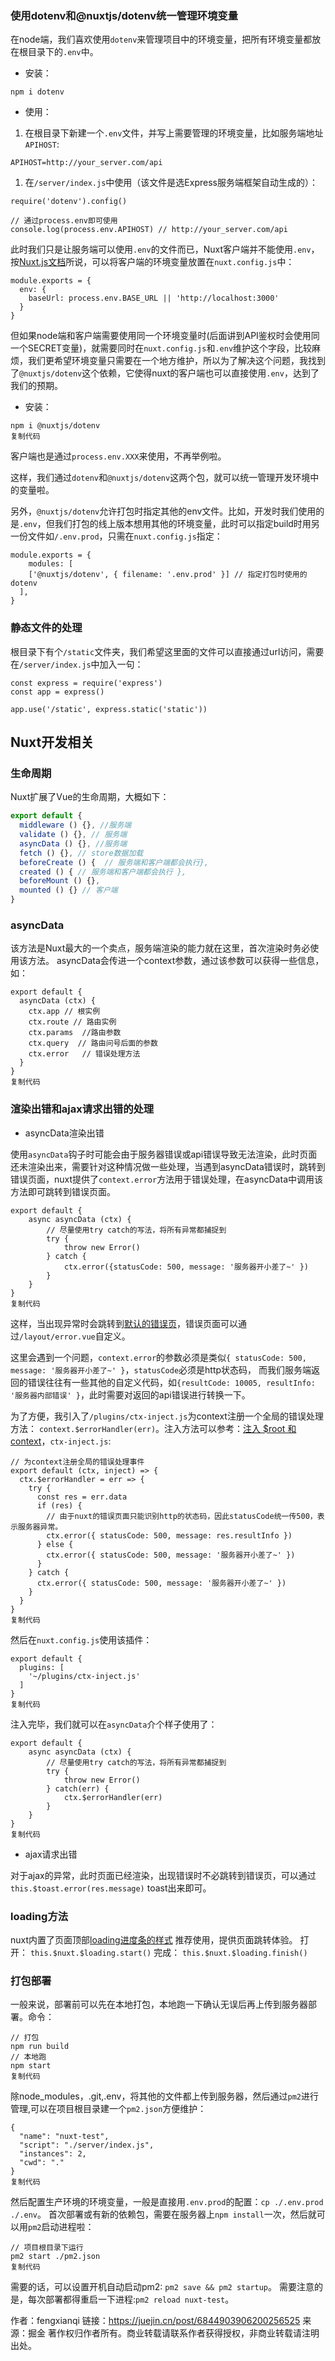 ### 使用dotenv和@nuxtjs/dotenv统一管理环境变量

在node端，我们喜欢使用`dotenv`来管理项目中的环境变量，把所有环境变量都放在根目录下的`.env`中。

- 安装：

```
npm i dotenv
```

- 使用：

1. 在根目录下新建一个`.env`文件，并写上需要管理的环境变量，比如服务端地址`APIHOST`:

```
APIHOST=http://your_server.com/api
```

1. 在`/server/index.js`中使用（该文件是选Express服务端框架自动生成的）：

```
require('dotenv').config()

// 通过process.env即可使用
console.log(process.env.APIHOST) // http://your_server.com/api

```

此时我们只是让服务端可以使用`.env`的文件而已，Nuxt客户端并不能使用`.env`，按[Nuxt.js文档](https://zh.nuxtjs.org/api/configuration-env/)所说，可以将客户端的环境变量放置在`nuxt.config.js`中：

```
module.exports = {
  env: {
    baseUrl: process.env.BASE_URL || 'http://localhost:3000'
  }
}
```

但如果node端和客户端需要使用同一个环境变量时(后面讲到API鉴权时会使用同一个SECRET变量)，就需要同时在`nuxt.config.js`和`.env`维护这个字段，比较麻烦，我们更希望环境变量只需要在一个地方维护，所以为了解决这个问题，我找到了`@nuxtjs/dotenv`这个依赖，它使得nuxt的客户端也可以直接使用`.env`，达到了我们的预期。

- 安装：

```
npm i @nuxtjs/dotenv
复制代码
```

客户端也是通过`process.env.XXX`来使用，不再举例啦。

这样，我们通过`dotenv`和`@nuxtjs/dotenv`这两个包，就可以统一管理开发环境中的变量啦。

另外，`@nuxtjs/dotenv`允许打包时指定其他的env文件。比如，开发时我们使用的是`.env`，但我们打包的线上版本想用其他的环境变量，此时可以指定build时用另一份文件如`/.env.prod`，只需在`nuxt.config.js`指定：

```
module.exports = {
    modules: [
    ['@nuxtjs/dotenv', { filename: '.env.prod' }] // 指定打包时使用的dotenv
  ],
}
```




### 静态文件的处理

根目录下有个`/static`文件夹，我们希望这里面的文件可以直接通过url访问，需要在`/server/index.js`中加入一句：

```
const express = require('express')
const app = express()

app.use('/static', express.static('static'))
```



## Nuxt开发相关

### 生命周期

Nuxt扩展了Vue的生命周期，大概如下：

```js
export default {
  middleware () {}, //服务端
  validate () {}, // 服务端
  asyncData () {}, //服务端
  fetch () {}, // store数据加载
  beforeCreate () {  // 服务端和客户端都会执行},
  created () { // 服务端和客户端都会执行 },
  beforeMount () {}, 
  mounted () {} // 客户端
}
```



### asyncData

该方法是Nuxt最大的一个卖点，服务端渲染的能力就在这里，首次渲染时务必使用该方法。 asyncData会传进一个context参数，通过该参数可以获得一些信息，如：

```
export default {
  asyncData (ctx) {
    ctx.app // 根实例
    ctx.route // 路由实例
    ctx.params  //路由参数
    ctx.query  // 路由问号后面的参数
    ctx.error   // 错误处理方法
  }
}
复制代码
```

### 渲染出错和ajax请求出错的处理

- asyncData渲染出错

使用`asyncData`钩子时可能会由于服务器错误或api错误导致无法渲染，此时页面还未渲染出来，需要针对这种情况做一些处理，当遇到asyncData错误时，跳转到错误页面，nuxt提供了`context.error`方法用于错误处理，在asyncData中调用该方法即可跳转到错误页面。

```
export default {
    async asyncData (ctx) {
        // 尽量使用try catch的写法，将所有异常都捕捉到
        try {
            throw new Error()
        } catch {
            ctx.error({statusCode: 500, message: '服务器开小差了~' })
        }
    }
}
复制代码
```

这样，当出现异常时会跳转到[默认的错误页](https://zh.nuxtjs.org/guide/views/#错误页面)，错误页面可以通过`/layout/error.vue`自定义。

这里会遇到一个问题，`context.error`的参数必须是类似`{ statusCode: 500, message: '服务器开小差了~' }`，`statusCode`必须是http状态码， 而我们服务端返回的错误往往有一些其他的自定义代码，如`{resultCode: 10005, resultInfo: '服务器内部错误' }`，此时需要对返回的api错误进行转换一下。

为了方便，我引入了`/plugins/ctx-inject.js`为context注册一个全局的错误处理方法： `context.$errorHandler(err)`。注入方法可以参考：[注入 $root 和 context](https://zh.nuxtjs.org/guide/plugins/#注入-vue-实例)，`ctx-inject.js`:

```
// 为context注册全局的错误处理事件
export default (ctx, inject) => {
  ctx.$errorHandler = err => {
    try {
      const res = err.data
      if (res) {
        // 由于nuxt的错误页面只能识别http的状态码，因此statusCode统一传500，表示服务器异常。
        ctx.error({ statusCode: 500, message: res.resultInfo })
      } else {
        ctx.error({ statusCode: 500, message: '服务器开小差了~' })
      }
    } catch {
      ctx.error({ statusCode: 500, message: '服务器开小差了~' })
    }
  }
}
复制代码
```

然后在`nuxt.config.js`使用该插件：

```
export default {
  plugins: [
    '~/plugins/ctx-inject.js'
  ]
}
复制代码
```

注入完毕，我们就可以在`asyncData`介个样子使用了：

```
export default {
    async asyncData (ctx) {
        // 尽量使用try catch的写法，将所有异常都捕捉到
        try {
            throw new Error()
        } catch(err) {
            ctx.$errorHandler(err)
        }
    }
}
复制代码
```

- ajax请求出错

对于ajax的异常，此时页面已经渲染，出现错误时不必跳转到错误页，可以通过`this.$toast.error(res.message)` toast出来即可。

### loading方法

nuxt内置了页面顶部[loading进度条的样式](https://zh.nuxtjs.org/api/configuration-loading/#loading-属性配置) 推荐使用，提供页面跳转体验。 打开： `this.$nuxt.$loading.start()` 完成： `this.$nuxt.$loading.finish()`

### 打包部署

一般来说，部署前可以先在本地打包，本地跑一下确认无误后再上传到服务器部署。命令：

```
// 打包
npm run build
// 本地跑
npm start
复制代码
```

除node_modules，.git,.env，将其他的文件都上传到服务器，然后通过`pm2`进行管理,可以在项目根目录建一个`pm2.json`方便维护：

```
{
  "name": "nuxt-test",
  "script": "./server/index.js",
  "instances": 2,
  "cwd": "."
}
复制代码
```

然后配置生产环境的环境变量，一般是直接用`.env.prod`的配置：`cp ./.env.prod ./.env`。 首次部署或有新的依赖包，需要在服务器上`npm install`一次，然后就可以用`pm2`启动进程啦：

```
// 项目根目录下运行
pm2 start ./pm2.json
复制代码
```

需要的话，可以设置开机自动启动pm2: `pm2 save && pm2 startup`。 需要注意的是，每次部署都得重启一下进程:`pm2 reload nuxt-test`。


作者：fengxianqi
链接：https://juejin.cn/post/6844903906200256525
来源：掘金
著作权归作者所有。商业转载请联系作者获得授权，非商业转载请注明出处。